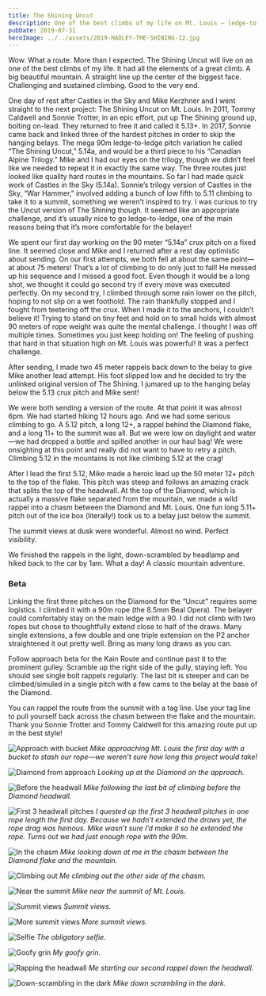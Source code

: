 ```yaml
---
title: The Shining Uncut
description: One of the best climbs of my life on Mt. Louis — ledge-to-ledge crux, long day, perfect weather.
pubDate: 2019-07-31
heroImage: ../../assets/2019-HADLEY-THE-SHINING-12.jpg
---
```


Wow. What a route. More than I expected. The Shining Uncut will live on as one of the best climbs of my life. It had all the elements of a great climb. A big beautiful mountain. A straight line up the center of the biggest face. Challenging and sustained climbing. Good to the very end.

One day of rest after Castles in the Sky and Mike Kerzhner and I went straight to the next project: The Shining Uncut on Mt. Louis. In 2011, Tommy Caldwell and Sonnie Trotter, in an epic effort, put up The Shining ground up, bolting on-lead. They returned to free it and called it 5.13+. In 2017, Sonnie came back and linked three of the hardest pitches in order to skip the hanging belays. The mega 90m ledge-to-ledge pitch variation he called “The Shining Uncut,” 5.14a, and would be a third piece to his “Canadian Alpine Trilogy.” Mike and I had our eyes on the trilogy, though we didn’t feel like we needed to repeat it in exactly the same way. The three routes just looked like quality hard routes in the mountains. So far I had made quick work of Castles in the Sky (5.14a). Sonnie’s trilogy version of Castles in the Sky, “War Hammer,” involved adding a bunch of low fifth to 5.11 climbing to take it to a summit, something we weren’t inspired to try. I was curious to try the Uncut version of The Shining though. It seemed like an appropriate challenge, and it’s usually nice to go ledge-to-ledge, one of the main reasons being that it’s more comfortable for the belayer!

We spent our first day working on the 90 meter “5.14a” crux pitch on a fixed line. It seemed close and Mike and I returned after a rest day optimistic about sending. On our first attempts, we both fell at about the same point—at about 75 meters! That’s a lot of climbing to do only just to fall! He messed up his sequence and I missed a good foot. Even though it would be a long shot, we thought it could go second try if every move was executed perfectly. On my second try, I climbed through some rain lower on the pitch, hoping to not slip on a wet foothold. The rain thankfully stopped and I fought from teetering off the crux. When I made it to the anchors, I couldn’t believe it! Trying to stand on tiny feet and hold on to small holds with almost 90 meters of rope weight was quite the mental challenge. I thought I was off multiple times. Sometimes you just keep holding on! The feeling of pushing that hard in that situation high on Mt. Louis was powerful! It was a perfect challenge.

After sending, I made two 45 meter rappels back down to the belay to give Mike another lead attempt. His foot slipped low and he decided to try the unlinked original version of The Shining. I jumared up to the hanging belay below the 5.13 crux pitch and Mike sent!

We were both sending a version of the route. At that point it was almost 6pm. We had started hiking 12 hours ago. And we had some serious climbing to go. A 5.12 pitch, a long 12+, a rappel behind the Diamond flake, and a long 11+ to the summit was all. But we were low on daylight and water—we had dropped a bottle and spilled another in our haul bag! We were onsighting at this point and really did not want to have to retry a pitch. Climbing 5.12 in the mountains is not like climbing 5.12 at the crag!

After I lead the first 5.12, Mike made a heroic lead up the 50 meter 12+ pitch to the top of the flake. This pitch was steep and follows an amazing crack that splits the top of the headwall. At the top of the Diamond, which is actually a massive flake separated from the mountain, we made a wild rappel into a chasm between the Diamond and Mt. Louis. One fun long 5.11+ pitch out of the ice box (literally!) took us to a belay just below the summit.

The summit views at dusk were wonderful. Almost no wind. Perfect visibility.

We finished the rappels in the light, down-scrambled by headlamp and hiked back to the car by 1am. What a day! A classic mountain adventure.

### Beta

Linking the first three pitches on the Diamond for the “Uncut” requires some logistics. I climbed it with a 90m rope (the 8.5mm Beal Opera). The belayer could comfortably stay on the main ledge with a 90. I did not climb with two ropes but chose to thoughtfully extend close to half of the draws. Many single extensions, a few double and one triple extension on the P2 anchor straightened it out pretty well. Bring as many long draws as you can.

Follow approach beta for the Kain Route and continue past it to the prominent gulley. Scramble up the right side of the gully, staying left. You should see single bolt rappels regularly. The last bit is steeper and can be climbed/simuled in a single pitch with a few cams to the belay at the base of the Diamond.

You can rappel the route from the summit with a tag line. Use your tag line to pull yourself back across the chasm between the flake and the mountain. Thank you Sonnie Trotter and Tommy Caldwell for this amazing route put up in the best style!

![Approach with bucket](/images/2019-HADLEY-THE-SHINING-1.jpg)
_Mike approaching Mt. Louis the first day with a bucket to stash our rope—we weren’t sure how long this project would take!_

![Diamond from approach](/images/2019-HADLEY-THE-SHINING-4.jpg)
_Looking up at the Diamond on the approach._

![Before the headwall](/images/2019-HADLEY-THE-SHINING-2.jpg)
_Mike following the last bit of climbing before the Diamond headwall._

![First 3 headwall pitches](/images/2019-HADLEY-THE-SHINING-3.jpg)
_I quested up the first 3 headwall pitches in one rope length the first day. Because we hadn’t extended the draws yet, the rope drag was heinous. Mike wasn’t sure I’d make it so he extended the rope. Turns out we had just enough rope with the 90m._

![In the chasm](/images/2019-HADLEY-THE-SHINING-5.jpg)
_Mike looking down at me in the chasm between the Diamond flake and the mountain._

![Climbing out](/images/2019-HADLEY-THE-SHINING-6.jpg)
_Me climbing out the other side of the chasm._

![Near the summit](/images/2019-HADLEY-THE-SHINING-7.jpg)
_Mike near the summit of Mt. Louis._

![Summit views](/images/2019-HADLEY-THE-SHINING-8.jpg)
_Summit views._

![More summit views](/images/2019-HADLEY-THE-SHINING-10.jpg)
_More summit views._

![Selfie](/images/2019-HADLEY-THE-SHINING-9.jpg)
_The obligatory selfie._

![Goofy grin](/images/2019-HADLEY-THE-SHINING-11.jpg)
_My goofy grin._

![Rapping the headwall](/images/2019-HADLEY-THE-SHINING-13.jpg)
_Me starting our second rappel down the headwall._

![Down-scrambling in the dark](/images/2019-HADLEY-THE-SHINING-14.jpg)
_Mike down scrambling in the dark._


